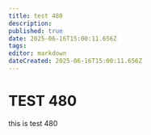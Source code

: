 ```yaml
---
title: test 480
description: 
published: true
date: 2025-06-16T15:00:11.656Z
tags: 
editor: markdown
dateCreated: 2025-06-16T15:00:11.656Z
---
```


# TEST 480
this is test 480
